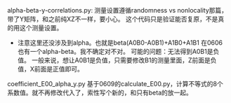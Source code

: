 alpha-beta-y-correlations.py:
测量设置遵循randomness vs nonlocality那篇，带了Y矩阵，和之前纯XZ不一样，要小心。
这个代码只是验证能否复原，不是真的用这个测量设置。
- 注意这里还没涉及到alpha。也就是beta(A0B0-A0B1)+A1B0+A1B1
在0606也有一个alpha-beta。我不确定对不对。
    可能的问题：无法得到A0B1是负值。
            一般来说，想让A0B1是负值，只需要修改B1的测量里面，Z前面是负值，X前面是正值即可。

coefficient_E00_alpha_y.py
基于0609的calculate_E00.py，计算不等式的8个系数值。就不再修改代入了，索性写个新的，和只有beta的放一起。
